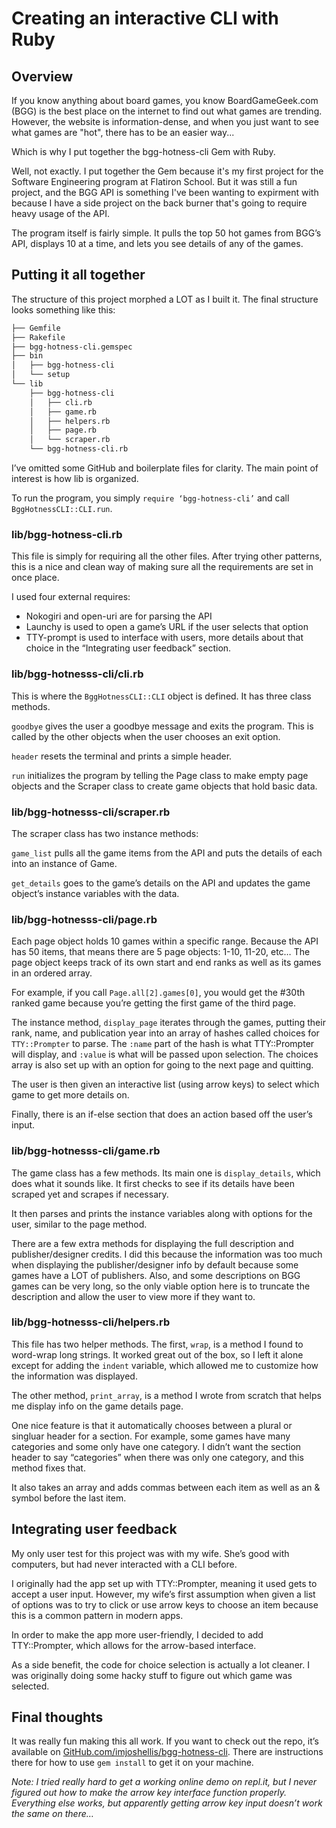 # Creating an interactive CLI with Ruby

## Overview

If you know anything about board games, you know BoardGameGeek.com (BGG) is the best place on the internet to find out what games are trending. However, the website is information-dense, and when you just want to see what games are "hot", there has to be an easier way...

Which is why I put together the bgg-hotness-cli Gem with Ruby.

Well, not exactly. I put together the Gem because it's my first project for the Software Engineering program at Flatiron School. But it was still a fun project, and the BGG API is something I've been wanting to expirment with because I have a side project on the back burner that's going to require heavy usage of the API.

The program itself is fairly simple. It pulls the top 50 hot games from BGG’s API, displays 10
at a time, and lets you see details of any of the games. 

## Putting it all together

The structure of this project morphed a LOT as I built it. The final structure looks something like this:

```txt
├── Gemfile
├── Rakefile
├── bgg-hotness-cli.gemspec
├── bin
│   ├── bgg-hotness-cli
│   └── setup
└── lib
    ├── bgg-hotness-cli
    │   ├── cli.rb
    │   ├── game.rb
    │   ├── helpers.rb
    │   ├── page.rb
    │   └── scraper.rb
    └── bgg-hotness-cli.rb
```

I’ve omitted some GitHub and boilerplate files for clarity. The main point of interest is how lib is organized.

To run the program, you simply `require ‘bgg-hotness-cli’` and call `BggHotnessCLI::CLI.run`. 

### lib/bgg-hotness-cli.rb

This file is simply for requiring all the other files. After trying other patterns, this is a nice and clean way of making sure all the requirements are set in once place.

I used four external requires:

- Nokogiri and open-uri are for parsing the API
- Launchy is used to open a game’s URL if the user selects that option
- TTY-prompt is used to interface with users, more details about that choice in the “Integrating user feedback” section.  

### lib/bgg-hotnesss-cli/cli.rb

This is where the `BggHotnessCLI::CLI` object is defined. It has three class methods. 

`goodbye` gives the user a goodbye message and exits the program. This is called by the other objects when the user chooses an exit option.

`header` resets the terminal and prints a simple header.

`run` initializes the program by telling the Page class to make empty page objects and the Scraper class to create game objects that hold basic data.

### lib/bgg-hotnesss-cli/scraper.rb

The scraper class has two instance methods:

`game_list` pulls all the game items from the API and puts the details of each into an instance of Game.

`get_details` goes to the game’s details on the API and updates the game object’s instance variables with the data.

### lib/bgg-hotnesss-cli/page.rb

Each page object holds 10 games within a specific range. Because the API has 50
items, that means there are 5 page objects: 1-10, 11-20, etc… The page object keeps track of its own start and end ranks as well as its games in an ordered array. 

For example, if you call `Page.all[2].games[0]`, you would get the #30th ranked game because you’re getting the first game of the third page.

The instance method, `display_page` iterates through the games, putting their rank, name, and publication year into an array of hashes called choices for `TTY::Prompter` to parse. The `:name` part of the hash is what TTY::Prompter will display, and `:value` is what will be passed upon selection. The choices array is also set up with an option for going to the next page and quitting.

The user is then given an interactive list (using arrow keys) to select which game to get more details on. 

Finally, there is an if-else section that does an action based off the user’s input.

### lib/bgg-hotnesss-cli/game.rb

The game class has a few methods. Its main one is `display_details`, which does what it sounds like. It first checks to see if its details have been scraped yet and scrapes if necessary. 

It then parses and prints the instance variables along with options for the user, similar to the page method. 

There are a few extra methods for displaying the full description and publisher/designer credits.  I did this because the information was too much when displaying the publisher/designer info by default because some games have a LOT of publishers. Also, and some descriptions on BGG games can be very long, so the only viable option here is to truncate the description and allow the user to view more if they want to.

### lib/bgg-hotnesss-cli/helpers.rb

This file has two helper methods. The first, `wrap`, is a method I found to word-wrap long strings. It worked great out of the box, so I left it alone except for adding the `indent` variable, which allowed me to customize how the information was displayed.

The other method, `print_array`, is a method I wrote from scratch that helps me display info on the game details page. 

One nice feature is that it automatically chooses between a plural or singluar header for a section. For example, some games have many categories and some only have one category. I didn’t want the section header to say “categories” when there was only one category, and this method fixes that.

It also takes an array and adds commas between each item as well as an & symbol before the last item. 

## Integrating user feedback

My only user test for this project was with my wife. She’s good with computers, but had never interacted with a CLI before. 

I originally had the app set up with TTY::Prompter, meaning it used gets to accept a user input. However, my wife’s first assumption when given a list of options was to try to click or use arrow keys to choose an item because this is a common pattern in modern apps.

In order to make the app more user-friendly, I decided to add TTY::Prompter, which allows for the arrow-based interface. 

As a side benefit, the code for choice selection is actually a lot cleaner. I was originally doing some hacky stuff to figure out which game was selected. 

## Final thoughts

It was really fun making this all work. If you want to check out the repo, it’s available on [GitHub.com/imjoshellis/bgg-hotness-cli](https://github.com/imjoshellis/bgg-hotness-cli). There are instructions there for how to use `gem install` to get it on your machine.

_Note: I tried really hard to get a working online demo on repl.it, but I never figured out how to make the arrow key interface function properly. Everything else works, but apparently getting arrow key input doesn’t work the same on there…_
